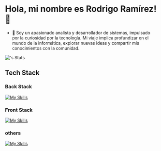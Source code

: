 # Hola, mi nombre es Rodrigo Ramírez! 👋
- 🔭 Soy un apasionado analista y desarrollador de sistemas, impulsado por la curiosidad por la tecnología. Mi viaje implica profundizar en el mundo de la informática, explorar nuevas ideas y compartir mis conocimientos con la comunidad.

![<username>'s Stats](https://github-readme-stats.vercel.app/api?username=w0zner&theme=vue-dark&show_icons=true&hide_border=true&count_private=true)

## Tech Stack
### Back Stack
[![My Skills](https://skillicons.dev/icons?i=java,spring,git,maven,eclipse,idea,nodejs,mongodb,firebase,postman,postgres)](https://skillicons.dev)

### Front Stack
[![My Skills](https://skillicons.dev/icons?i=html,css,js,angular,ts,npm,vscode)](https://skillicons.dev)

### others
[![My Skills](https://skillicons.dev/icons?i=linux,bash,mint)](https://skillicons.dev)
<!--
**w0zner/w0zner** is a ✨ _special_ ✨ repository because its `README.md` (this file) appears on your GitHub profile.

Here are some ideas to get you started:

- 🔭 I’m currently working on ... 
- 🌱 I’m currently learning ...
- 👯 I’m looking to collaborate on ...
- 🤔 I’m looking for help with ...
- 💬 Ask me about ...
- 📫 How to reach me: ...
- 😄 Pronouns: ...
- ⚡ Fun fact: ...
-->
